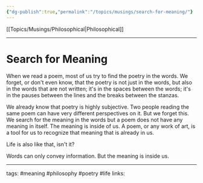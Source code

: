 ```yaml
---
{"dg-publish":true,"permalink":"/topics/musings/search-for-meaning/"}
---
```


[[Topics/Musings/Philosophical\|Philosophical]]

---

# Search for Meaning
When we read a poem, most of us try to find the poetry in the words. We forget, or don't even know, that the poetry is not just in the words, but also in the words that are not written; it's in the spaces between the words; it's in the pauses between the lines and the breaks between the stanzas.

We already know that poetry is highly subjective. Two people reading the same poem can have very different perspectives on it. But we forget this. We search for the meaning in the words but a poem does not have any meaning in itself. The meaning is inside of us. A poem, or any work of art, is a tool for us to recognize that meaning that is already in us.

Life is also like that, isn't it?

Words can only convey information. But the meaning is inside us.

---
tags: #meaning #philosophy #poetry #life
links: